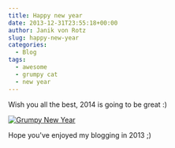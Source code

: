 ```yaml
---
title: Happy new year
date: 2013-12-31T23:55:18+00:00
author: Janik von Rotz
slug: happy-new-year
categories:
  - Blog
tags:
  - awesome
  - grumpy cat
  - new year
---
```

Wish you all the best, 2014 is going to be great :)

[![Grumpy New Year](/wp-content/uploads/2013/12/New-Years-1resized-300x199.jpg)](/wp-content/uploads/2013/12/New-Years-1resized.jpg)

Hope you've enjoyed my blogging in 2013 ;)